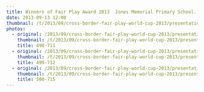 ```yaml
---
title: Winners of Fair Play Award 2013  Jones Memorial Primary School. Mullylogan.
date: 2013-09-13 12:00
thumbnail: /t/2013/09/cross-border-fair-play-world-cup-2013/presentations/winners-of-fair-play-award-2013-jones-memorial-primary-school-mullylogan/498-711.jpg
photos:
  - original: /2013/09/cross-border-fair-play-world-cup-2013/presentations/winners-of-fair-play-award-2013-jones-memorial-primary-school-mullylogan/498-711.jpg
    thumbnail: /t/2013/09/cross-border-fair-play-world-cup-2013/presentations/winners-of-fair-play-award-2013-jones-memorial-primary-school-mullylogan/498-711.jpg
    title: 498-711
  - original: /2013/09/cross-border-fair-play-world-cup-2013/presentations/winners-of-fair-play-award-2013-jones-memorial-primary-school-mullylogan/499-712.jpg
    thumbnail: /t/2013/09/cross-border-fair-play-world-cup-2013/presentations/winners-of-fair-play-award-2013-jones-memorial-primary-school-mullylogan/499-712.jpg
    title: 499-712
  - original: /2013/09/cross-border-fair-play-world-cup-2013/presentations/winners-of-fair-play-award-2013-jones-memorial-primary-school-mullylogan/500-715.jpg
    thumbnail: /t/2013/09/cross-border-fair-play-world-cup-2013/presentations/winners-of-fair-play-award-2013-jones-memorial-primary-school-mullylogan/500-715.jpg
    title: 500-715
---
```

